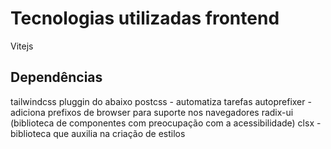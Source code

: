 # Tecnologias utilizadas frontend
Vitejs

## Dependências

tailwindcss pluggin do abaixo
postcss - automatiza tarefas
autoprefixer - adiciona prefixos de browser para suporte nos navegadores
radix-ui (biblioteca de componentes com preocupação com a acessibilidade)
clsx - biblioteca que auxilia na criação de estilos  